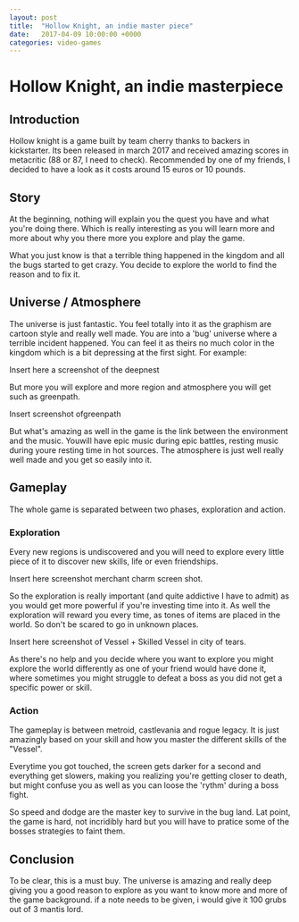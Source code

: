 ```yaml
---
layout: post
title:  "Hollow Knight, an indie master piece"
date:   2017-04-09 10:00:00 +0000
categories: video-games
---
```


# Hollow Knight, an indie masterpiece

## Introduction 

Hollow knight is a game built by team cherry thanks to backers in kickstarter. Its been released in march 2017 and received amazing scores in metacritic (88 or 87, I need to check). Recommended by one of my friends, I decided to have a look as it costs around 15 euros or 10 pounds.

## Story

At the beginning, nothing will explain you the quest you have and what you're doing there. Which is really interesting as you will learn more and more about why you there more you explore and play the game.

What you just know is that a terrible thing happened in the kingdom and all the bugs started to get crazy. You decide to explore the world to find the reason and to fix it.

## Universe / Atmosphere

The universe is just fantastic. You feel totally into it as the graphism are cartoon style and really well made. You are into a 'bug' universe where a terrible incident happened. You can feel it as theirs no much color in the kingdom which is a bit depressing at the first sight. For example:

Insert here a screenshot of the deepnest 

But more you will explore and more region and atmosphere you will get such as greenpath.

Insert screenshot ofgreenpath

But what's amazing as well in the game is the link between the environment and the music. Youwill have epic music during epic battles, resting music during youre resting time in hot sources. The atmosphere is just well really well made and you get so easily into it.

## Gameplay

The whole game is separated between two phases, exploration and action.

### Exploration

Every new regions is undiscovered and you will need to explore every little piece of it to discover new skills, life or even friendships.

Insert here screenshot merchant charm screen shot.

So the exploration is really important (and quite addictive I have to admit) as you would get more powerful if you're investing time into it. As well the exploration will reward you every time, as tones of items are placed in the world. So don't be scared to go in unknown places. 

Insert here screenshot of Vessel + Skilled Vessel in city of tears.

As there's no help and you decide where you want to explore you might explore the world differently as one of your friend would have done it, where sometimes you might struggle to defeat a boss as you did not get a specific power or skill.

 
### Action

The gameplay is between metroid, castlevania and rogue legacy. It is just amazingly based on your skill and how you master the different skills of the "Vessel".

Everytime you got touched, the screen gets darker for a second and everything get slowers, making you realizing you're getting closer to death, but might confuse you as well as you can loose the 'rythm' during a boss fight. 

So speed and dodge are the master key to survive in the bug land. Lat point, the game is hard, not incridibly hard but you will have to pratice some of the bosses strategies to faint them.

## Conclusion

To be clear, this is a must buy. The universe is amazing and really deep giving you a good reason to explore as you want to know more and more of the game background. if a note needs to be given, i would give it 100 grubs out of 3 mantis lord.


 
